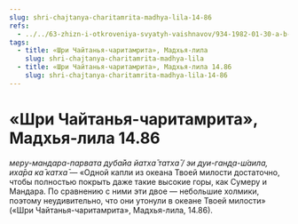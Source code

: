 ```yaml
---
slug: shri-chajtanya-charitamrita-madhya-lila-14-86
refs:
  - ../../63-zhizn-i-otkroveniya-svyatyh-vaishnavov/934-1982-01-30-a-b-odin-svyatoj-den-1982.md
tags:
  - title: «Шри Чайтанья-чаритамрита», Мадхья-лила
    slug: shri-chajtanya-charitamrita-madhya-lila
  - title: «Шри Чайтанья-чаритамрита», Мадхья-лила 14.86
    slug: shri-chajtanya-charitamrita-madhya-lila-14-86
---
```


# «Шри Чайтанья-чаритамрита», Мадхья-лила 14.86

*меру-мандара-парвата д̣уба̄йа йатха̄ татха̄ / эи дуи-ган̣д̣а-ш́аила, иха̄ра ка̄ катха̄* — «Одной капли из океана Твоей милости достаточно, чтобы полностью покрыть даже такие высокие горы, как Сумеру и Мандара. По сравнению с ними эти двое — небольшие холмики, поэтому неудивительно, что они утонули в океане Твоей милости» («Шри Чайтанья-чаритамрита», Мадхья-лила, 14.86).

